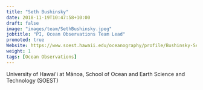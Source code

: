 ```yaml
---
title: "Seth Bushinsky"
date: 2018-11-19T10:47:58+10:00
draft: false
image: "images/team/SethBushinsky.jpeg"
jobtitle: "PI, Ocean Observations Team Lead"
promoted: true
Website: https://www.soest.hawaii.edu/oceanography/profile/Bushinsky-Seth/
weight: 1
tags: [Ocean Observations]
---
```



University of Hawai'i at Mānoa, School of Ocean and Earth Science and Technology (SOEST)
